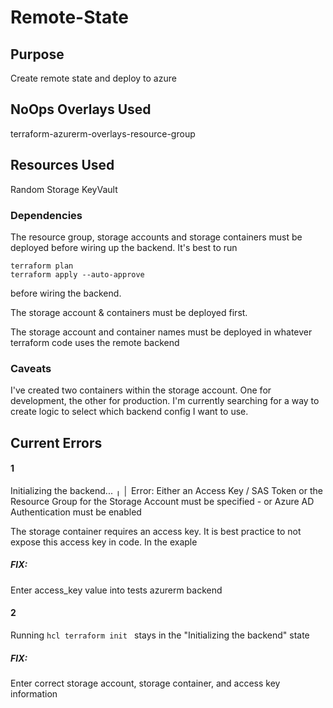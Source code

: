 # **Remote-State**

## Purpose
Create remote state and deploy to azure

## NoOps Overlays Used

terraform-azurerm-overlays-resource-group

## Resources Used

Random
Storage
KeyVault

### Dependencies
The resource group, storage accounts and storage containers must be deployed before wiring up the backend.
It's best to run 
```hcl 
terraform plan 
terraform apply --auto-approve
``` 
before wiring the backend.

The storage account & containers must be deployed first.

The storage account and container names must be deployed in whatever terraform code uses the remote backend

### Caveats
I've created two containers within the storage account. One for development, the other for production. I'm currently searching for a way to create logic to select which backend config I want to use.

## Current Errors

#### 1
Initializing the backend...
╷
│ Error: Either an Access Key / SAS Token or the Resource Group for the Storage Account must be specified - or Azure AD Authentication must be enabled

The storage container requires an access key. It is best practice to not expose this access key in code. In the exaple

##### FIX:
Enter access_key value into tests azurerm backend

#### 2
Running ```hcl terraform init ``` stays in the "Initializing the backend" state

##### FIX:
Enter correct storage account, storage container, and access key information
